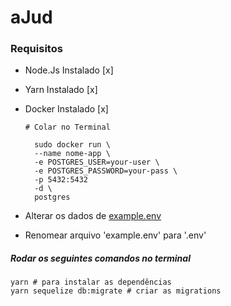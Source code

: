 # aJud

### Requisitos

- Node.Js Instalado [x]
- Yarn Instalado [x]
- Docker Instalado [x]

  ```
  # Colar no Terminal

    sudo docker run \
    --name nome-app \
    -e POSTGRES_USER=your-user \
    -e POSTGRES_PASSWORD=your-pass \
    -p 5432:5432
    -d \
    postgres
  ```

- Alterar os dados de <a href="#">example.env</a>
- Renomear arquivo 'example.env' para '.env'

<h5>Rodar os seguintes comandos no terminal</h5>

```
yarn # para instalar as dependências
yarn sequelize db:migrate # criar as migrations
```
